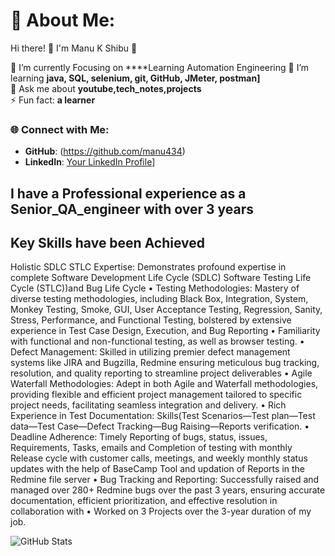 # 💫 About Me:
Hi there! 👋 I'm Manu K Shibu 🌟

🔭 I’m currently Focusing on ****Learning Automation Engineering 
🌱 I’m learning **java, SQL, selenium, git, GitHub, JMeter, postman]**  
💬 Ask me about **youtube,tech_notes,projects**  
⚡ Fun fact: **a learner**

### 🌐 Connect with Me:
- **GitHub**: (https://github.com/manu434)
- **LinkedIn**: [Your LinkedIn Profile](https://www.linkedin.com/in/manukshibu/)]

## I have a Professional experience as a Senior_QA_engineer with over 3 years
## Key Skills have been Achieved
Holistic SDLC STLC Expertise: Demonstrates profound expertise in complete Software Development Life
Cycle (SDLC) Software Testing Life Cycle (STLC))and Bug Life Cycle
• Testing Methodologies: Mastery of diverse testing methodologies, including Black Box, Integration, System, Monkey
Testing, Smoke, GUI, User Acceptance Testing, Regression, Sanity, Stress, Performance, and Functional Testing,
bolstered by extensive experience in Test Case Design, Execution, and Bug Reporting
• Familiarity with functional and non-functional testing, as well as browser testing.
• Defect Management: Skilled in utilizing premier defect management systems like JIRA and Bugzilla, Redmine ensuring
meticulous bug tracking, resolution, and quality reporting to streamline project deliverables
• Agile Waterfall Methodologies: Adept in both Agile and Waterfall methodologies, providing flexible and
efficient project management tailored to specific project needs, facilitating seamless integration and delivery.
• Rich Experience in Test Documentation: Skills(Test Scenarios—Test plan—Test data—Test Case—Defect
Tracking—Bug Raising—Reports verification.
• Deadline Adherence: Timely Reporting of bugs, status, issues, Requirements, Tasks, emails and Completion of
testing with monthly Release cycle with customer calls, meetings, and weekly monthly status updates with the help
of BaseCamp Tool and updation of Reports in the Redmine file server
• Bug Tracking and Reporting: Successfully raised and managed over 280+ Redmine bugs over the past 3 years,
ensuring accurate documentation, efficient prioritization, and effective resolution in collaboration with
• Worked on 3 Projects over the 3-year duration of my job.

![GitHub Stats](https://github-readme-stats.vercel.app/api?username=manu123&show_icons=true&theme=radical)
